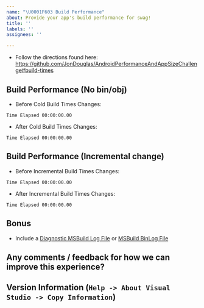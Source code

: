 ```yaml
---
name: "\U0001F603 Build Performance"
about: Provide your app's build performance for swag!
title: ''
labels: ''
assignees: ''

---
```


- Follow the directions found here: https://github.com/JonDouglas/AndroidPerformanceAndAppSizeChallenge#build-times

## Build Performance (No bin/obj)

- Before Cold Build Times Changes:

```
Time Elapsed 00:00:00.00
```

- After Cold Build Times Changes:

```
Time Elapsed 00:00:00.00
```

## Build Performance (Incremental change)

- Before Incremental Build Times Changes:

```
Time Elapsed 00:00:00.00
```

- After Incremental Build Times Changes:

```
Time Elapsed 00:00:00.00
```

## Bonus

- Include a [Diagnostic MSBuild Log File](https://docs.microsoft.com/en-us/xamarin/android/troubleshooting/troubleshooting#diagnostic-msbuild-output) or [MSBuild BinLog File](http://msbuildlog.com/)

## Any comments / feedback for how we can improve this experience?

## Version Information (`Help -> About Visual Studio -> Copy Information`)
